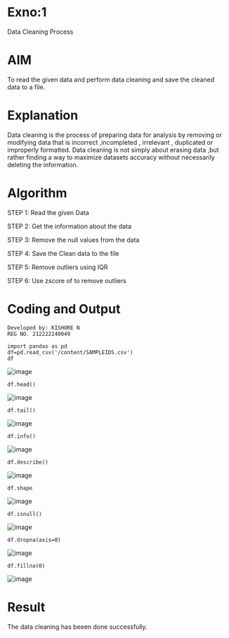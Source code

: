 # Exno:1
Data Cleaning Process

# AIM
To read the given data and perform data cleaning and save the cleaned data to a file.

# Explanation
Data cleaning is the process of preparing data for analysis by removing or modifying data that is incorrect ,incompleted , irrelevant , duplicated or improperly formatted. Data cleaning is not simply about erasing data ,but rather finding a way to maximize datasets accuracy without necessarily deleting the information.

# Algorithm
STEP 1: Read the given Data

STEP 2: Get the information about the data

STEP 3: Remove the null values from the data

STEP 4: Save the Clean data to the file

STEP 5: Remove outliers using IQR

STEP 6: Use zscore of to remove outliers

# Coding and Output
```
Developed by: KISHORE N
REG NO. 212222240049
```
```
import pandas as pd
df=pd.read_csv('/content/SAMPLEIDS.csv')
df
```
![image](https://github.com/nkishore2210/exno1/assets/118707090/f21d42e5-6b29-4385-972d-59c63ba2565f)
```
df.head()
```
![image](https://github.com/nkishore2210/exno1/assets/118707090/0d7f3e26-b0b3-4e6b-b6af-4fb5559881b9)
```
df.tail()
```
![image](https://github.com/nkishore2210/exno1/assets/118707090/41063fc7-628b-4163-9bb7-ad03413d2817)
```
df.info()
```
![image](https://github.com/nkishore2210/exno1/assets/118707090/1a93abfb-c55e-4d22-9b34-f2a72ec88a7d)
```
df.describe()
```
![image](https://github.com/nkishore2210/exno1/assets/118707090/91a5d2c1-7119-4fb7-b5db-f599711c4cd5)
```
df.shape
```
![image](https://github.com/nkishore2210/exno1/assets/118707090/4c320c76-2428-4dac-bb9d-fe1c8bf0b9c9)
```
df.isnull()
```
![image](https://github.com/nkishore2210/exno1/assets/118707090/4e504c22-d322-4aad-a131-0b849b657927)
```
df.dropna(axis=0)
```
![image](https://github.com/nkishore2210/exno1/assets/118707090/224b5722-0bb1-4b5f-be35-d0c29a37d1a6)
```
df.fillna(0)
```
![image](https://github.com/nkishore2210/exno1/assets/118707090/60d87784-efe3-4da3-82f8-6c8004aa693a)

# Result
The data cleaning has beeen done successfully.
